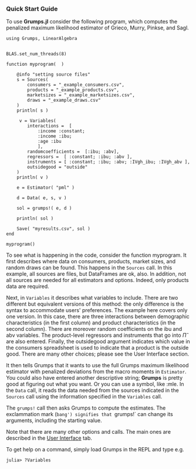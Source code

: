 ### Quick Start Guide

To use **Grumps.jl** consider the following program, which computes the penalized maximum likelihood estimator of Grieco, Murry, Pinkse, and Sagl.


    using Grumps, LinearAlgebra


    BLAS.set_num_threads(8)

    function myprogram(  )

        @info "setting source files"
        s = Sources(
            consumers = "_example_consumers.csv",
            products = "_example_products.csv",
            marketsizes = "_example_marketsizes.csv",
            draws = "_example_draws.csv"  
        )
        println( s )

         v = Variables(
            interactions =  [
                :income :constant; 
                :income :ibu; 
                :age :ibu
                ],
            randomcoefficients =  [:ibu; :abv],
            regressors =  [ :constant; :ibu; :abv ],
            instruments = [ :constant; :ibu; :abv; :IVgh_ibu; :IVgh_abv ],
            outsidegood = "outside"
        )
        println( v )

        e = Estimator( "pml" )

        d = Data( e, s, v )

        sol = grumps!( e, d )

        println( sol )

        Save( "myresults.csv", sol )
    end

    myprogram()



To see what is happening in the code, consider the function myprogram.  It first describes where data on consumers, products, market sizes, and random draws can be found.  This happens in the `Sources` call. In this example, all sources are files, but DataFrames are ok, also.  In addition, not all sources are needed for all estimators and options.  Indeed, only products data are required.

Next, in `Variables` it describes what variables to include. There are two different but equivalent versions of this method: the only difference is the syntax to accommodate users' preferences.  The example here covers only one version. In this case, there are three interactions between demographic characteristics (in the first column) and product characteristics (in the second column).  There are moreover random coefficients on the ibu and abv variables.  The product-level regressors and instruments that go into $\hat \Pi$ are also entered.  Finally, the outsidegood argument indicates which value in the consumers spreadsheet is used to indicate that a product is the outside good.  There are many other choices; please see the User Interface section.

It then tells Grumps that it wants to use the full Grumps maximum likelihood estimator with penalized deviations from the macro moments in `Estimator`.  You could also have entered another descriptive string; **Grumps** is pretty good at figuring out what you want.  Or you can use a symbol, like :mle.  In the `Data` call, it reads the data needed from the sources indicated in the `Sources` call using the information specified in the `Variables` call.

The `grumps!` call then asks Grumps to compute the estimates.  The exclammation mark (`bang') signifies that `grumps!` can change its arguments, including the starting value.

Note that there are many other options and calls.  The main ones are described in the [User Interface](@ref) tab.

To get help on a command, simply load Grumps in the REPL and type e.g.
```
julia> ?Variables
```